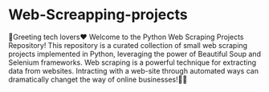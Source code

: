# Web-Screapping-projects
👋Greeting tech lovers❤
Welcome to the Python Web Scraping Projects Repository! This repository is a curated collection of small web scraping projects implemented in Python, leveraging the power of Beautiful Soup and Selenium frameworks. Web scraping is a powerful technique for extracting data from websites.
Intracting with a web-site through automated ways can dramatically changet the way of online businesses!🚀🚀
